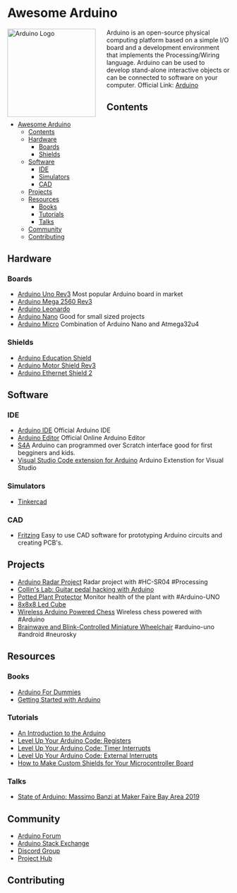 # Awesome Arduino

<a href="https://www.arduino.cc"><img src="https://upload.wikimedia.org/wikipedia/commons/thumb/8/87/Arduino_Logo.svg/1024px-Arduino_Logo.svg.png" alt="Arduino Logo" align="left" style="margin-right: 25px" height=200></a>

Arduino is an open-source physical computing platform based on a simple I/O board and a development environment that implements the Processing/Wiring language. Arduino can be used to develop stand-alone interactive objects or can be connected to software on your computer. Official Link: [Arduino](https://arduino.cc)







## Contents
- [Awesome Arduino](#awesome-arduino)
  - [Contents](#contents)
  - [Hardware](#hardware)
    - [Boards](#boards)
    - [Shields](#shields)
  - [Software](#software)
    - [IDE](#ide)
    - [Simulators](#simulators)
    - [CAD](#cad)
  - [Projects](#projects)
  - [Resources](#resources)
    - [Books](#books)
    - [Tutorials](#tutorials)
    - [Talks](#talks)
  - [Community](#community)
  - [Contributing](#contributing)

## Hardware

### Boards

- [Arduino Uno Rev3](https://store.arduino.cc/usa/arduino-uno-rev3) Most popular Arduino board in market
- [Arduino Mega 2560 Rev3](https://store.arduino.cc/usa/mega-2560-r3) 
- [Arduino Leonardo](https://store.arduino.cc/usa/leonardo) 
- [Arduino Nano](https://store.arduino.cc/usa/arduino-nano) Good for small sized projects
- [Arduino Micro](https://store.arduino.cc/usa/arduino-zero) Combination of Arduino Nano and Atmega32u4


### Shields

- [Arduino Education Shield](https://store.arduino.cc/usa/education-shield)
- [Arduino Motor Shield Rev3](https://store.arduino.cc/usa/arduino-motor-shield-rev3)
- [Arduino Ethernet Shield 2](https://store.arduino.cc/usa/arduino-ethernet-shield-2)


## Software

### IDE

- [Arduino IDE](https://github.com/arduino/Arduino) Official Arduino IDE
- [Arduino Editor](https://create.arduino.cc/editor) Official Online Arduino Editor
- [S4A](http://s4a.cat/) Arduino can programmed over Scratch interface good for first begginers and kids.
- [Visual Studio Code extension for Arduino](https://marketplace.visualstudio.com/items?itemName=vsciot-vscode.vscode-arduino) Arduino Extenstion for Visual Studio

### Simulators

- [Tinkercad](https://www.tinkercad.com/things/flHpOFbJ1CN-arduino-simulator-and)
  
### CAD

- [Fritzing](https://fritzing.org/) Easy to use CAD software for prototyping Arduino circuits and creating PCB's.


## Projects

- [Arduino Radar Project](https://www.youtube.com/watch?v=kQRYIH2HwfY) Radar project with #HC-SR04 #Processing
- [Collin's Lab: Guitar pedal hacking with Arduino](https://www.youtube.com/watch?v=_X0bL6WS-VY)
- [Potted Plant Protector](https://www.youtube.com/watch?v=B8F44CyJRRA) Monitor health of the plant with #Arduino-UNO
- [8x8x8 Led Cube](https://www.youtube.com/watch?v=T5Aq7cRc-mU)
- [Wireless Arduino Powered Chess](https://www.youtube.com/watch?v=dX37LFv8jWY) Wireless chess powered with #Arduino
- [Brainwave and Blink-Controlled Miniature Wheelchair](https://www.youtube.com/watch?v=iFBhTHGXcMQ) #arduino-uno #android #neurosky


## Resources

### Books

- [Arduino For Dummies](https://www.amazon.com/gp/product/1119489547)
- [Getting Started with Arduino](https://www.amazon.com/dp/1449363334)

### Tutorials

- [An Introduction to the Arduino](https://www.youtube.com/watch?v=CqrQmQqpHXc)
- [Level Up Your Arduino Code: Registers](https://www.youtube.com/watch?v=6q1yEb_ukw8)
- [Level Up Your Arduino Code: Timer Interrupts](https://www.youtube.com/watch?v=2kr5A350H7E)
- [Level Up Your Arduino Code: External Interrupts](https://www.youtube.com/watch?v=J61_PKyWjxU)
- [How to Make Custom Shields for Your Microcontroller Board](https://www.youtube.com/watch?v=0Hw6-1Gk8eI)

### Talks

- [State of Arduino: Massimo Banzi at Maker Faire Bay Area 2019](https://www.youtube.com/watch?v=t1MN5o-qeyQ)

## Community

- [Arduino Forum](https://forum.arduino.cc/)
- [Arduino Stack Exchange](https://arduino.stackexchange.com/)
- [Discord Group](https://discord.gg/jQJFwW7)
- [Project Hub](https://create.arduino.cc/projecthub)

## Contributing
